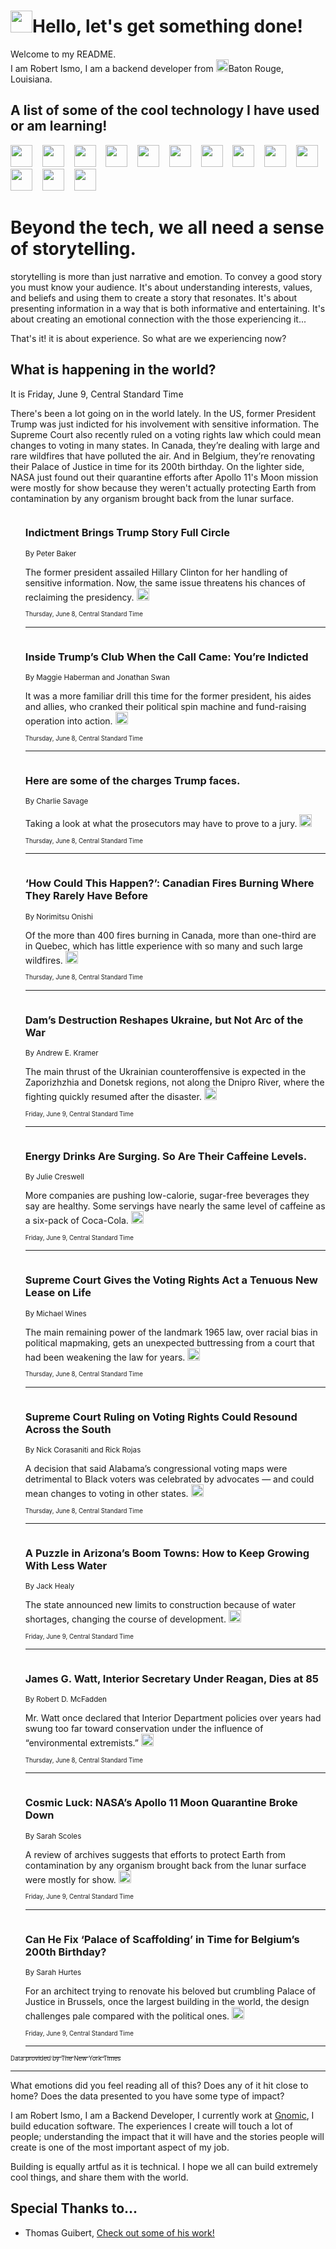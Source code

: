 <h1><img src="https://emojis.slackmojis.com/emojis/images/1643514375/3493/hot-coffee.gif?1643514375" width="35"/>Hello, let's get something done!</h1>

<p>Welcome to my README.<br/>
I am Robert Ismo, I am a backend developer from <img src="https://emojis.slackmojis.com/emojis/images/1638395689/50435/moulin_rouge.png?1638395689" width="20"/>Baton Rouge, Louisiana.</p>
<h2>A list of some of the cool technology I have used or am learning!</h2>
<p>
<img src="https://emojis.slackmojis.com/emojis/images/1643516091/21142/meow_bongotap.gif?1643516091" width="35" alt="">
<img src="https://img.shields.io/badge/Favorite%20Frontend%20Framework-SvelteKit-f83903" alt="">
<img src="https://img.shields.io/badge/Second%20Favorite-Vue-40b581" alt="">
<img src="https://img.shields.io/badge/Most%20Used%20Runtime-Nodejs-78b061" alt="">
<img src="https://emojis.slackmojis.com/emojis/images/1643517416/34482/fire.gif?1643517416" width="35" alt="">
<img src="https://img.shields.io/badge/Javascript%20But%20Better-Typescript-0078ca" alt="">
<img src="https://img.shields.io/badge/Favorite%20Language-Elixir-3e244d" alt="">
<img src="https://img.shields.io/badge/Containerize%20Everything-Docker-6ac9ef" alt="">
<img src="https://emojis.slackmojis.com/emojis/images/1643514596/5999/meow_party.gif?1643514596" width="35" alt="">
<img src="https://img.shields.io/badge/API%20Love%20Language-Graphql-de32a5" alt="">
<img src="https://img.shields.io/badge/Our%20Favorite%20Version%20Controller-Git-e94f33" alt="">
<img src="https://img.shields.io/badge/Favorite%20Database-Redis-d42d1d" alt="">
<img src="https://emojis.slackmojis.com/emojis/images/1643514559/5584/deployparrot.gif?1643514559" width="35" alt="">
<img src="https://img.shields.io/badge/Container%20Interstate-RabbitMQ-f66200" alt="">
<img src="https://img.shields.io/badge/Gotta%20Learn-Kubernetes-316adf" alt="">
<img src="https://img.shields.io/badge/Really%20Mature%20Now-WASM-654fef" alt="">
<img src="https://emojis.slackmojis.com/emojis/images/1666642497/61942/dance_vibe.gif?1666642497" width="35" alt="">
<img src="https://img.shields.io/badge/For%20My%20M1-ARM64-657d96" alt="">
<img src="https://img.shields.io/badge/Loving%20This%20So%20Much-TailwindCSS-17bcb5" alt="">
<img src="https://img.shields.io/badge/Cool%20Build%20Tool-Vite-f9cb24" alt="">
<img src="https://emojis.slackmojis.com/emojis/images/1669231376/62819/working-on-it.gif?1669231376" width="35" alt="">
<img src="https://img.shields.io/badge/Fun%20and%20Easy%20Database-MongoDB-5f8c49" alt="">
<img src="https://img.shields.io/badge/JS%20Life%20Support-NPM-c73737" alt="">
<img src="https://img.shields.io/badge/I%20Liked%20It-DynamoDB-0073b9" alt="">
<img src="https://emojis.slackmojis.com/emojis/images/1643514045/46/question.gif?1643514045" width="35" alt="">
<img src="https://img.shields.io/badge/cool-React-60d6f9" alt="">
<img src="https://img.shields.io/badge/Future%20Big%20Project-Lambda-f37e00" alt="">
<img src="https://img.shields.io/badge/NPM%20But%20Better-PNPM-f1aa07" alt="">
<img src="https://emojis.slackmojis.com/emojis/images/1643514943/9662/fbwow.gif?1643514943" width="35" alt="">
<img src="https://img.shields.io/badge/First%20Language-C-662079" alt="">
<img src="https://img.shields.io/badge/Where%20I%20Deploy%20Frontend-Vercel-000000" alt="">
<img src="https://img.shields.io/badge/Who%20Does%20not%20Want%20an%20App-Swift-f9492a" alt="">
<img src="https://emojis.slackmojis.com/emojis/images/1643514058/151/javascript.png?1643514058" width="35" alt="">
<img src="https://img.shields.io/badge/cool-Python-fbd542" alt="">
<img src="https://img.shields.io/badge/Favorite%20Something-Stripe-656cdc" alt="">
<img src="https://img.shields.io/badge/Of%20Course-HTML5-ed6327" alt="">
<img src="https://emojis.slackmojis.com/emojis/images/1660415405/60731/bomb.gif?1660415405" width="35" alt="">
<img src="https://img.shields.io/badge/hate-CSS-2964ec" alt="">
<img src="https://img.shields.io/badge/Learning-CircleCI-141215" alt="">
<img src="https://img.shields.io/badge/Learning-Rust-fbbb3b" alt="">
<img src="https://emojis.slackmojis.com/emojis/images/1660415397/60712/writing-hand.gif?1660415397" width="35" alt="">
<img src="https://img.shields.io/badge/Dev%20Browser%20of%20Choice-Firefox-cc4e26" alt="">
<img src="https://img.shields.io/badge/Recoverying%20From%20Windows-UNIX-1781e3" alt="">
<img src="https://img.shields.io/badge/LOVE-LogSeq-90c1c2" alt="">
<img src="https://emojis.slackmojis.com/emojis/images/1643514066/223/kirby.gif?1643514066" width="35" alt="">
<img src="https://img.shields.io/badge/Daily%20Driver-MacOS-e6e6e8" alt="">
<img src="https://img.shields.io/badge/Git%20Server-Github-000000" alt="">
<img src="https://img.shields.io/badge/enjoyable-EC2-f17428" alt="">
<img src="https://emojis.slackmojis.com/emojis/images/1643514239/2069/excited.gif?1643514239" width="35" alt="">
</p>
<h1>Beyond the tech, we all need a sense of storytelling.</h1>
<p>storytelling is more than just narrative and emotion. To convey a good story you must know your audience. It's about understanding interests, values, and beliefs and using them to create a story that resonates. It's about presenting information in a way that is both informative and entertaining. It's about creating an emotional connection with the those experiencing it...</p>
<p>That's it! it is about experience. So what are we experiencing now?</p>
<h2>What is happening in the world?</h2>
<p>It is Friday, June 9, Central Standard Time</p>
<p>
There&#39;s been a lot going on in the world lately. In the US, former President Trump was just indicted for his involvement with sensitive information. The Supreme Court also recently ruled on a voting rights law which could mean changes to voting in many states. In Canada, they’re dealing with large and rare wildfires that have polluted the air. And in Belgium, they’re renovating their Palace of Justice in time for its 200th birthday. On the lighter side, NASA just found out their quarantine efforts after Apollo 11&#39;s Moon mission were mostly for show because they weren&#39;t actually protecting Earth from contamination by any organism brought back from the lunar surface.</p>
<ol>
<img src="https://img.shields.io/badge/-us-blue" alt="">
<h3>Indictment Brings Trump Story Full Circle</h3>
<sub>By Peter Baker</sub>
<p>The former president assailed Hillary Clinton for her handling of sensitive information. Now, the same issue threatens his chances of reclaiming the presidency.  <a href="https://nyti.ms/3J6wAwt"><img src="https://developer.nytimes.com/files/poweredby_nytimes_30b.png?v=1583354208352" height="20"></a></p>
<sub><sub>Thursday, June 8, Central Standard Time</sub></sub>
<hr/>
<img src="https://img.shields.io/badge/-us-blue" alt="">
<h3>Inside Trump’s Club When the Call Came: You’re Indicted</h3>
<sub>By Maggie Haberman and Jonathan Swan</sub>
<p>It was a more familiar drill this time for the former president, his aides and allies, who cranked their political spin machine and fund-raising operation into action.  <a href="https://nyti.ms/43U7ZTL"><img src="https://developer.nytimes.com/files/poweredby_nytimes_30b.png?v=1583354208352" height="20"></a></p>
<sub><sub>Thursday, June 8, Central Standard Time</sub></sub>
<hr/>
<img src="https://img.shields.io/badge/-us-blue" alt="">
<h3>Here are some of the charges Trump faces.</h3>
<sub>By Charlie Savage</sub>
<p>Taking a look at what the prosecutors may have to prove to a jury.  <a href="https://nyti.ms/43RK6fk"><img src="https://developer.nytimes.com/files/poweredby_nytimes_30b.png?v=1583354208352" height="20"></a></p>
<sub><sub>Thursday, June 8, Central Standard Time</sub></sub>
<hr/>
<img src="https://img.shields.io/badge/-world-blue" alt="">
<h3>‘How Could This Happen?’: Canadian Fires Burning Where They Rarely Have Before</h3>
<sub>By Norimitsu Onishi</sub>
<p>Of the more than 400 fires burning in Canada, more than one-third are in Quebec, which has little experience with so many and such large wildfires.  <a href="https://nyti.ms/42t9XsZ"><img src="https://developer.nytimes.com/files/poweredby_nytimes_30b.png?v=1583354208352" height="20"></a></p>
<sub><sub>Thursday, June 8, Central Standard Time</sub></sub>
<hr/>
<img src="https://img.shields.io/badge/-world-blue" alt="">
<h3>Dam’s Destruction Reshapes Ukraine, but Not Arc of the War</h3>
<sub>By Andrew E. Kramer</sub>
<p>The main thrust of the Ukrainian counteroffensive is expected in the Zaporizhzhia and Donetsk regions, not along the Dnipro River, where the fighting quickly resumed after the disaster.  <a href="https://nyti.ms/43n0wwx"><img src="https://developer.nytimes.com/files/poweredby_nytimes_30b.png?v=1583354208352" height="20"></a></p>
<sub><sub>Friday, June 9, Central Standard Time</sub></sub>
<hr/>
<img src="https://img.shields.io/badge/-business-blue" alt="">
<h3>Energy Drinks Are Surging. So Are Their Caffeine Levels.</h3>
<sub>By Julie Creswell</sub>
<p>More companies are pushing low-calorie, sugar-free beverages they say are healthy. Some servings have nearly the same level of caffeine as a six-pack of Coca-Cola.  <a href="https://nyti.ms/43SfDxF"><img src="https://developer.nytimes.com/files/poweredby_nytimes_30b.png?v=1583354208352" height="20"></a></p>
<sub><sub>Friday, June 9, Central Standard Time</sub></sub>
<hr/>
<img src="https://img.shields.io/badge/-us-blue" alt="">
<h3>Supreme Court Gives the Voting Rights Act a Tenuous New Lease on Life</h3>
<sub>By Michael Wines</sub>
<p>The main remaining power of the landmark 1965 law, over racial bias in political mapmaking, gets an unexpected buttressing from a court that had been weakening the law for years.  <a href="https://nyti.ms/3oU90w9"><img src="https://developer.nytimes.com/files/poweredby_nytimes_30b.png?v=1583354208352" height="20"></a></p>
<sub><sub>Thursday, June 8, Central Standard Time</sub></sub>
<hr/>
<img src="https://img.shields.io/badge/-us-blue" alt="">
<h3>Supreme Court Ruling on Voting Rights Could Resound Across the South</h3>
<sub>By Nick Corasaniti and Rick Rojas</sub>
<p>A decision that said Alabama’s congressional voting maps were detrimental to Black voters was celebrated by advocates — and could mean changes to voting in other states.  <a href="https://nyti.ms/3qD9hnS"><img src="https://developer.nytimes.com/files/poweredby_nytimes_30b.png?v=1583354208352" height="20"></a></p>
<sub><sub>Thursday, June 8, Central Standard Time</sub></sub>
<hr/>
<img src="https://img.shields.io/badge/-us-blue" alt="">
<h3>A Puzzle in Arizona’s Boom Towns: How to Keep Growing With Less Water</h3>
<sub>By Jack Healy</sub>
<p>The state announced new limits to construction because of water shortages, changing the course of development.  <a href="https://nyti.ms/3P1ZfGQ"><img src="https://developer.nytimes.com/files/poweredby_nytimes_30b.png?v=1583354208352" height="20"></a></p>
<sub><sub>Friday, June 9, Central Standard Time</sub></sub>
<hr/>
<img src="https://img.shields.io/badge/-us-blue" alt="">
<h3>James G. Watt, Interior Secretary Under Reagan, Dies at 85</h3>
<sub>By Robert D. McFadden</sub>
<p>Mr. Watt once declared that Interior Department policies over years had swung too far toward conservation under the influence of “environmental extremists.”  <a href="https://nyti.ms/3MXCAJc"><img src="https://developer.nytimes.com/files/poweredby_nytimes_30b.png?v=1583354208352" height="20"></a></p>
<sub><sub>Thursday, June 8, Central Standard Time</sub></sub>
<hr/>
<img src="https://img.shields.io/badge/-science-blue" alt="">
<h3>Cosmic Luck: NASA’s Apollo 11 Moon Quarantine Broke Down</h3>
<sub>By Sarah Scoles</sub>
<p>A review of archives suggests that efforts to protect Earth from contamination by any organism brought back from the lunar surface were mostly for show.  <a href="https://nyti.ms/43N1gLd"><img src="https://developer.nytimes.com/files/poweredby_nytimes_30b.png?v=1583354208352" height="20"></a></p>
<sub><sub>Friday, June 9, Central Standard Time</sub></sub>
<hr/>
<img src="https://img.shields.io/badge/-world-blue" alt="">
<h3>Can He Fix ‘Palace of Scaffolding’ in Time for Belgium’s 200th Birthday?</h3>
<sub>By Sarah Hurtes</sub>
<p>For an architect trying to renovate his beloved but crumbling Palace of Justice in Brussels, once the largest building in the world, the design challenges pale compared with the political ones.  <a href="https://nyti.ms/448OGGv"><img src="https://developer.nytimes.com/files/poweredby_nytimes_30b.png?v=1583354208352" height="20"></a></p>
<sub><sub>Friday, June 9, Central Standard Time</sub></sub>
<hr/>
</ol>
<a href="https://developer.nytimes.com"><sub><sub>Data provided by The New York Times</sub></sub></a>
<hr/>
<p>What emotions did you feel reading all of this? Does any of it hit close to home? Does the data presented to you have some type of impact?</p>
<p>I am Robert Ismo, I am a Backend Developer, I currently work at <a href="https://gnomic.education/">Gnomic</a>, I build education software. The experiences I create will touch a lot of people; understanding the impact that it will have and the stories people will create is one of the most important aspect of my job.</p>
<p>Building is equally artful as it is technical. I hope we all can build extremely cool things, and share them with the world.</p>
<h2>Special Thanks to...</h2>
<ul>
<li>Thomas Guibert, <a href="https://github.com/thmsgbrt/thmsgbrt">Check out some of his work!</a></li>
</ul>